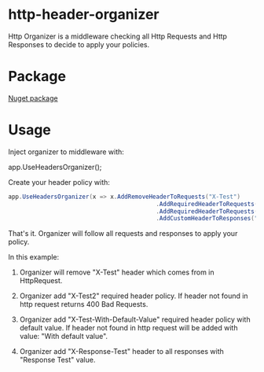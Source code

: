 # http-header-organizer
Http Organizer is a middleware checking all Http Requests and Http Responses to decide to apply your policies.

# Package

[Nuget package](https://www.nuget.org/packages/Http.Header.Organizer)

# Usage

Inject organizer to middleware with:

app.UseHeadersOrganizer();

Create your header policy with:

```csharp
app.UseHeadersOrganizer(x => x.AddRemoveHeaderToRequests("X-Test")
                                          .AddRequiredHeaderToRequests("X-Test2")
                                          .AddRequiredHeaderToRequests("X-Test-With-Default-Value", "With default value")
                                          .AddCustomHeaderToResponses("X-Response-Test", "Response Test"));
```

That's it. Organizer will follow all requests and responses to apply your policy.

In this example:

1. Organizer will remove "X-Test" header which comes from in HttpRequest. 

2. Organizer add "X-Test2" required header policy. If header not found in http request returns 400 Bad Requests.

3. Organizer add "X-Test-With-Default-Value" required header policy with default value. If header not found in http request will be added with value: "With default value".

4. Organizer add "X-Response-Test" header to all responses with "Response Test" value.
